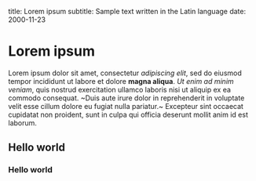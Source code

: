 title: Lorem ipsum
subtitle: Sample text written in the Latin language
date: 2000-11-23

# Lorem ipsum
Lorem ipsum dolor sit amet, consectetur *adipiscing elit*, sed do eiusmod tempor incididunt ut labore et dolore **magna aliqua**. _Ut enim ad minim veniam_, quis nostrud exercitation ullamco laboris nisi ut aliquip ex ea commodo consequat. ~Duis aute irure dolor in reprehenderit in voluptate velit esse cillum dolore eu fugiat nulla pariatur.~ Excepteur sint occaecat cupidatat non proident, sunt in culpa qui officia deserunt mollit anim id est laborum.

## Hello world
### Hello world



